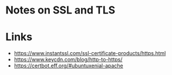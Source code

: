 # Notes on SSL and TLS

# Links
- https://www.instantssl.com/ssl-certificate-products/https.html
- https://www.keycdn.com/blog/http-to-https/
- https://certbot.eff.org/#ubuntuxenial-apache
